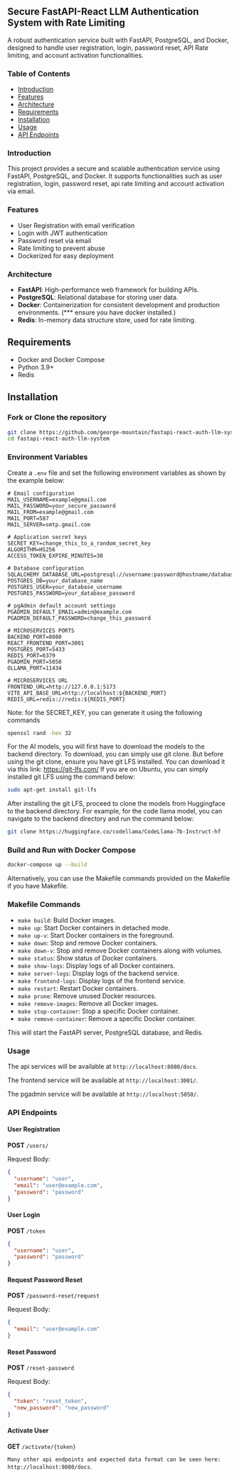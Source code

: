 
## Secure FastAPI-React LLM Authentication System with Rate Limiting

A robust authentication service built with FastAPI, PostgreSQL, and Docker, designed to handle user registration, login, password reset, API Rate limiting, and account activation functionalities.

### Table of Contents

- [Introduction](#introduction)
- [Features](#features)
- [Architecture](#architecture)
- [Requirements](#requirements)
- [Installation](#installation)
- [Usage](#usage)
- [API Endpoints](#api-endpoints)


### Introduction

This project provides a secure and scalable authentication service using FastAPI, PostgreSQL, and Docker. It supports functionalities such as user registration, login, password reset, api rate limiting and account activation via email.

### Features

- User Registration with email verification
- Login with JWT authentication
- Password reset via email
- Rate limiting to prevent abuse
- Dockerized for easy deployment

### Architecture

- **FastAPI**: High-performance web framework for building APIs.
- **PostgreSQL**: Relational database for storing user data.
- **Docker**: Containerization for consistent development and production environments. (*** ensure you have docker installed.)
- **Redis**: In-memory data structure store, used for rate limiting.

## Requirements

- Docker and Docker Compose
- Python 3.9+
- Redis

## Installation

### Fork or Clone the repository

```bash
git clone https://github.com/george-mountain/fastapi-react-auth-llm-system-.git
cd fastapi-react-auth-llm-system
```

### Environment Variables

Create a `.env` file and set the following environment variables as shown by the example below:

```env
# Email configuration
MAIL_USERNAME=example@gmail.com
MAIL_PASSWORD=your_secure_password
MAIL_FROM=example@gmail.com
MAIL_PORT=587
MAIL_SERVER=smtp.gmail.com

# Application secret keys
SECRET_KEY=change_this_to_a_random_secret_key
ALGORITHM=HS256
ACCESS_TOKEN_EXPIRE_MINUTES=30

# Database configuration
SQLALCHEMY_DATABASE_URL=postgresql://username:password@hostname/database_name
POSTGRES_DB=your_database_name
POSTGRES_USER=your_database_username
POSTGRES_PASSWORD=your_database_password

# pgAdmin default account settings
PGADMIN_DEFAULT_EMAIL=admin@example.com
PGADMIN_DEFAULT_PASSWORD=change_this_password

# MICROSERVICES PORTS
BACKEND_PORT=8080
REACT_FRONTEND_PORT=3001
POSTGRES_PORT=5433
REDIS_PORT=6379
PGADMIN_PORT=5050
OLLAMA_PORT=11434

# MICROSERVICES URL
FRONTEND_URL=http://127.0.0.1:5173
VITE_API_BASE_URL=http://localhost:${BACKEND_PORT}
REDIS_URL=redis://redis:${REDIS_PORT}
```

Note: for the SECRET_KEY, you can generate it using the following commands
```bash
openssl rand -hex 32
```

For the AI models, you will first have to download the models to the backend directory.
To download, you can simply use git clone. But before using the git clone, ensure you have 
git LFS installed.
You can download it via this link: https://git-lfs.com/
If you are on Ubuntu, you can simply installed git LFS using the command below:
```bash
sudo apt-get install git-lfs
```
After installing the git LFS, proceed to clone the models from Huggingface to the backend directory.
For example, for the code llama model, you can navigate to the backend directory and run the command below:
```bash
git clone https://huggingface.co/codellama/CodeLlama-7b-Instruct-hf
```

### Build and Run with Docker Compose

```bash
docker-compose up --build
```

Alternatively, you can use the Makefile commands provided on the Makefile if you have Makefile.

### Makefile Commands

- `make build`: Build Docker images.
- `make up`: Start Docker containers in detached mode.
- `make up-v`: Start Docker containers in the foreground.
- `make down`: Stop and remove Docker containers.
- `make down-v`: Stop and remove Docker containers along with volumes.
- `make status`: Show status of Docker containers.
- `make show-logs`: Display logs of all Docker containers.
- `make server-logs`: Display logs of the backend service.
- `make frontend-logs`: Display logs of the frontend service.
- `make restart`: Restart Docker containers.
- `make prune`: Remove unused Docker resources.
- `make remove-images`: Remove all Docker images.
- `make stop-container`: Stop a specific Docker container.
- `make remove-container`: Remove a specific Docker container.

This will start the FastAPI server, PostgreSQL database, and Redis.

### Usage

The api services will be available at `http://localhost:8080/docs`.

The frontend service will be available at `http://localhost:3001/`.

The pgadmin service will be available at `http://localhost:5050/`.

### API Endpoints

#### User Registration

**POST** `/users/`

Request Body:
```json
{
  "username": "user",
  "email": "user@example.com",
  "password": "password"
}
```

#### User Login

**POST** `/token`

```json
{
  "username": "user",
  "password": "password"
}
```

#### Request Password Reset

**POST** `/password-reset/request`

Request Body:
```json
{
  "email": "user@example.com"
}
```

#### Reset Password

**POST** `/reset-password`

Request Body:
```json
{
  "token": "reset_token",
  "new_password": "new_password"
}
```

#### Activate User

**GET** `/activate/{token}`

`Many other api endpoints and expected data format can be seen here: http://localhost:8080/docs`.


